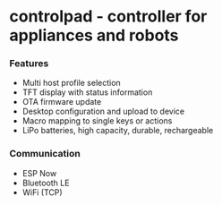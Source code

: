 # controlpad - controller for appliances and robots


### Features
- Multi host profile selection
- TFT display with status information
- OTA firmware update
- Desktop configuration and upload to device
- Macro mapping to single keys or actions
- LiPo batteries, high capacity, durable, rechargeable


### Communication
- ESP Now
- Bluetooth LE
- WiFi (TCP)

